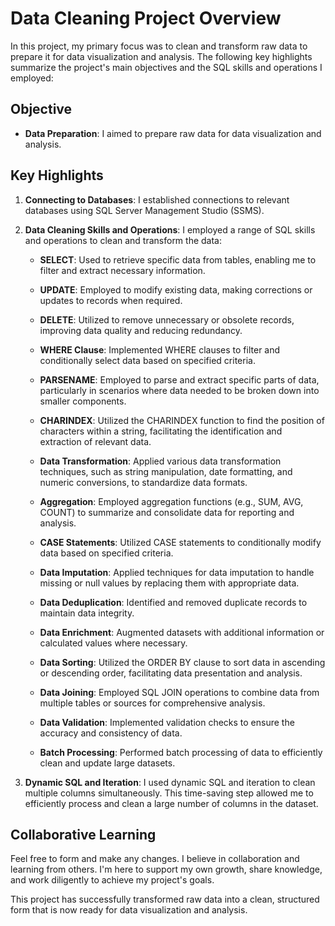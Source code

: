 # Data Cleaning Project Overview

In this project, my primary focus was to clean and transform raw data to prepare it for data visualization and analysis. The following key highlights summarize the project's main objectives and the SQL skills and operations I employed:

## Objective

- **Data Preparation**: I aimed to prepare raw data for data visualization and analysis.

## Key Highlights

1. **Connecting to Databases**: I established connections to relevant databases using SQL Server Management Studio (SSMS).

2. **Data Cleaning Skills and Operations**: I employed a range of SQL skills and operations to clean and transform the data:

    - **SELECT**: Used to retrieve specific data from tables, enabling me to filter and extract necessary information.

    - **UPDATE**: Employed to modify existing data, making corrections or updates to records when required.

    - **DELETE**: Utilized to remove unnecessary or obsolete records, improving data quality and reducing redundancy.

    - **WHERE Clause**: Implemented WHERE clauses to filter and conditionally select data based on specified criteria.

    - **PARSENAME**: Employed to parse and extract specific parts of data, particularly in scenarios where data needed to be broken down into smaller components.

    - **CHARINDEX**: Utilized the CHARINDEX function to find the position of characters within a string, facilitating the identification and extraction of relevant data.

    - **Data Transformation**: Applied various data transformation techniques, such as string manipulation, date formatting, and numeric conversions, to standardize data formats.

    - **Aggregation**: Employed aggregation functions (e.g., SUM, AVG, COUNT) to summarize and consolidate data for reporting and analysis.

    - **CASE Statements**: Utilized CASE statements to conditionally modify data based on specified criteria.

    - **Data Imputation**: Applied techniques for data imputation to handle missing or null values by replacing them with appropriate data.

    - **Data Deduplication**: Identified and removed duplicate records to maintain data integrity.

    - **Data Enrichment**: Augmented datasets with additional information or calculated values where necessary.

    - **Data Sorting**: Utilized the ORDER BY clause to sort data in ascending or descending order, facilitating data presentation and analysis.

    - **Data Joining**: Employed SQL JOIN operations to combine data from multiple tables or sources for comprehensive analysis.

    - **Data Validation**: Implemented validation checks to ensure the accuracy and consistency of data.

    - **Batch Processing**: Performed batch processing of data to efficiently clean and update large datasets.

3. **Dynamic SQL and Iteration**: I used dynamic SQL and iteration to clean multiple columns simultaneously. This time-saving step allowed me to efficiently process and clean a large number of columns in the dataset.

## Collaborative Learning

Feel free to form and make any changes. I believe in collaboration and learning from others. I'm here to support my own growth, share knowledge, and work diligently to achieve my project's goals.

This project has successfully transformed raw data into a clean, structured form that is now ready for data visualization and analysis.
